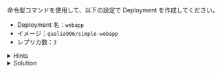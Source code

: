 命令型コマンドを使用して、以下の設定で Deployment を作成してください。

- Deployment 名：`webapp`
- イメージ：`qualia906/simple-webapp`
- レプリカ数：`3`

<details>
  <summary>Hints</summary>

`kubectl create deployment` コマンドを使用します。

</details>

<details>
  <summary>Solution</summary>

`kubectl create deployment webapp --image=qualia906/simple-webapp --replicas=3`{{execute}} を実行します。

</details>